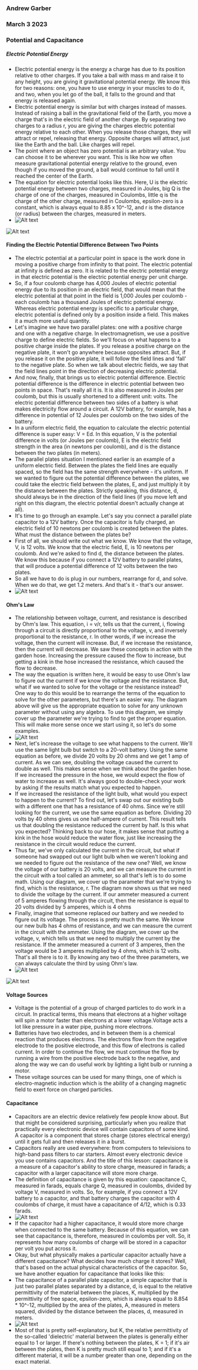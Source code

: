 ### Andrew Garber
### March 3 2023
### Potential and Capacitance

##### Electric Potential Energy
 - Electric potential energy is the energy a charge has due to its position relative to other charges. If you take a ball with mass m and raise it to any height, you are giving it gravitational potential energy. We know this for two reasons: one, you have to use energy in your muscles to do it, and two, when you let go of the ball, it falls to the ground and that energy is released again.
 - Electric potential energy is similar but with charges instead of masses. Instead of raising a ball in the gravitational field of the Earth, you move a charge that's in the electric field of another charge. By separating two charges to a radius r, you are giving the charges electric potential energy relative to each other. When you release those charges, they will attract or repel, releasing that energy. Opposite charges will attract, just like the Earth and the ball. Like charges will repel.
 - The point where an object has zero potential is an arbitrary value. You can choose it to be wherever you want. This is like how we often measure gravitational potential energy relative to the ground, even though if you moved the ground, a ball would continue to fall until it reached the center of the Earth.
 - The equation for electric potential looks like this. Here, U is the electric potential energy between two charges, measured in Joules, big Q is the charge of one of the charges, measured in Coulombs, little q is the charge of the other charge, measured in Coulombs, epsilon-zero is a constant, which is always equal to 8.85 x 10^-12, and r is the distance (or radius) between the charges, measured in meters.
 - ![Alt text](https://study.com/cimages/multimages/16/da81567d-3662-4d65-bfc9-82365e1d88a7_pic.png)

![Alt text](Media/potential_capacitance.png)

#### Finding the Electric Potential Difference Between Two Points
 - The electric potential at a particular point in space is the work done in moving a positive charge from infinity to that point. The electric potential at infinity is defined as zero. It is related to the electric potential energy in that electric potential is the electric potential energy per unit charge.
 - So, if a four coulomb charge has 4,000 Joules of electric potential energy due to its position in an electric field, that would mean that the electric potential at that point in the field is 1,000 Joules per coulomb - each coulomb has a thousand Joules of electric potential energy. Whereas electric potential energy is specific to a particular charge, electric potential is defined only by a position inside a field. This makes it a much more useful quantity.
 - Let's imagine we have two parallel plates: one with a positive charge and one with a negative charge. In electromagnetism, we use a positive charge to define electric fields. So we'll focus on what happens to a positive charge inside the plates. If you release a positive charge on the negative plate, it won't go anywhere because opposites attract. But, if you release it on the positive plate, it will follow the field lines and 'fall' to the negative plate. So when we talk about electric fields, we say that the field lines point in the direction of decreasing electric potential.
 - And now, finally, that brings us to electric potential difference. Electric potential difference is the difference in electric potential between two points in space. That's really all it is. It is also measured in Joules per coulomb, but this is usually shortened to a different unit: volts. The electric potential difference between two sides of a battery is what makes electricity flow around a circuit. A 12V battery, for example, has a difference in potential of 12 Joules per coulomb on the two sides of the battery.
 - In a uniform electric field, the equation to calculate the electric potential difference is super easy: V = Ed. In this equation, V is the potential difference in volts (or Joules per coulomb), E is the electric field strength in the area (in newtons per coulomb), and d is the distance between the two plates (in meters).
 - The parallel plates situation I mentioned earlier is an example of a uniform electric field. Between the plates the field lines are equally spaced, so the field has the same strength everywhere - it's uniform. If we wanted to figure out the potential difference between the plates, we could take the electric field between the plates, E, and just multiply it by the distance between the plates. Strictly speaking, this distance, d, should always be in the direction of the field lines (if you move left and right on this diagram, the electric potential doesn't actually change at all).
 - It's time to go through an example. Let's say you connect a parallel plate capacitor to a 12V battery. Once the capacitor is fully charged, an electric field of 10 newtons per coulomb is created between the plates. What must the distance between the plates be?
 - First of all, we should write out what we know. We know that the voltage, V, is 12 volts. We know that the electric field, E, is 10 newtons per coulomb. And we're asked to find d, the distance between the plates. We know this because if you connect a 12V battery to parallel plates, that will produce a potential difference of 12 volts between the two plates.
 - So all we have to do is plug in our numbers, rearrange for d, and solve. When we do that, we get 1.2 meters. And that's it - that's our answer.
 - ![Alt text](https://study.com/cimages/multimages/16/d2a05fd2-c1b0-4982-be5f-d38b9f9af48b_pic.png)

#### Ohm's Law
 - The relationship between voltage, current, and resistance is described by Ohm's law. This equation, i = v/r, tells us that the current, i, flowing through a circuit is directly proportional to the voltage, v, and inversely proportional to the resistance, r. In other words, if we increase the voltage, then the current will increase. But, if we increase the resistance, then the current will decrease. We saw these concepts in action with the garden hose. Increasing the pressure caused the flow to increase, but getting a kink in the hose increased the resistance, which caused the flow to decrease.
 - The way the equation is written here, it would be easy to use Ohm's law to figure out the current if we know the voltage and the resistance. But, what if we wanted to solve for the voltage or the resistance instead? One way to do this would be to rearrange the terms of the equation to solve for the other parameters, but there's an easier way. The diagram above will give us the appropriate equation to solve for any unknown parameter without using any algebra. To use this diagram, we simply cover up the parameter we're trying to find to get the proper equation. This will make more sense once we start using it, so let's do some examples. 
 - ![Alt text](https://study.com/cimages/multimages/16/parameter-diagram.png)
 - Next, let's increase the voltage to see what happens to the current. We'll use the same light bulb but switch to a 20-volt battery. Using the same equation as before, we divide 20 volts by 20 ohms and we get 1 amp of current. As we can see, doubling the voltage caused the current to double as well. This makes sense when we think about the garden hose. If we increased the pressure in the hose, we would expect the flow of water to increase as well. It's always good to double-check your work by asking if the results match what you expected to happen.
 - If we increased the resistance of the light bulb, what would you expect to happen to the current? To find out, let's swap out our existing bulb with a different one that has a resistance of 40 ohms. Since we're still looking for the current, we use the same equation as before. Dividing 20 volts by 40 ohms gives us one half-ampere of current. This result tells us that doubling the resistance reduced the current by half. Is this what you expected? Thinking back to our hose, it makes sense that putting a kink in the hose would reduce the water flow, just like increasing the resistance in the circuit would reduce the current.
 - Thus far, we've only calculated the current in the circuit, but what if someone had swapped out our light bulb when we weren't looking and we needed to figure out the resistance of the new one? Well, we know the voltage of our battery is 20 volts, and we can measure the current in the circuit with a tool called an ammeter, so all that's left is to do some math. Using our diagram, we cover up the parameter that we're trying to find, which is the resistance, r. The diagram now shows us that we need to divide the voltage by the current. If our ammeter measured a current of 5 amperes flowing through the circuit, then the resistance is equal to 20 volts divided by 5 amperes, which is 4 ohms
 - Finally, imagine that someone replaced our battery and we needed to figure out its voltage. The process is pretty much the same. We know our new bulb has 4 ohms of resistance, and we can measure the current in the circuit with the ammeter. Using the diagram, we cover up the voltage, v, which tells us that we need to multiply the current by the resistance. If the ammeter measured a current of 3 amperes, then the voltage would be 3 amperes multiplied by 4 ohms, which is 12 volts. That's all there is to it. By knowing any two of the three parameters, we can always calculate the third by using Ohm's law.
 - ![Alt text](https://study.com/cimages/multimages/16/example-voltage-equation.jpg)

![Alt text](Media/potential_capacitance2.png)

#### Voltage Sources
 - Voltage is the potential of a group of charged particles to do work in a circuit. In practical terms, this means that electrons at a higher voltage will spin a motor faster than electrons at a lower voltage.Voltage acts a lot like pressure in a water pipe, pushing more electrons.
 - Batteries have two electrodes, and in between them is a chemical reaction that produces electrons. The electrons flow from the negative electrode to the positive electrode, and this flow of electrons is called current. In order to continue the flow, we must continue the flow by running a wire from the positive electrode back to the negative, and along the way we can do useful work by lighting a light bulb or running a motor. 
 - These voltage sources can be used for many things, one of which is electro-magnetic induction which is the ability of a changing magnetic field to exert force on charged particles.

#### Capacitance
 - Capacitors are an electric device relatively few people know about. But that might be considered surprising, particularly when you realize that practically every electronic device will contain capacitors of some kind. A capacitor is a component that stores charge (stores electrical energy) until it gets full and then releases it in a burst.
 - Capacitors really are used everywhere: from computers to televisions to high-band pass filters to car starters. Almost every electronic device you use contains capacitors. And the title of this lesson: capacitance is a measure of a capacitor's ability to store charge, measured in farads; a capacitor with a larger capacitance will store more charge.
 - The definition of capacitance is given by this equation: capacitance C, measured in farads, equals charge Q, measured in coulombs, divided by voltage V, measured in volts. So, for example, if you connect a 12V battery to a capacitor, and that battery charges the capacitor with 4 coulombs of charge, it must have a capacitance of 4/12, which is 0.33 farads.
 - ![Alt text](https://study.com/cimages/multimages/16/c2f7ded3-1d8d-4c32-8200-bb888aba671f_firstequation.jpg)
 - If the capacitor had a higher capacitance, it would store more charge when connected to the same battery. Because of this equation, we can see that capacitance is, therefore, measured in coulombs per volt. So, it represents how many coulombs of charge will be stored in a capacitor per volt you put across it.
 - Okay, but what physically makes a particular capacitor actually have a different capacitance? What decides how much charge it stores? Well, that's based on the actual physical characteristics of the capacitor. So, we have another equation for capacitance that looks like this:
 - The capacitance of a parallel plate capacitor, a simple capacitor that is just two parallel plates separated by a distance, d, is equal to the relative permittivity of the material between the places, K, multiplied by the permittivity of free space, epsilon-zero, which is always equal to 8.854 * 10^-12, multiplied by the area of the plates, A, measured in meters squared, divided by the distance between the places, d, measured in meters.
 - ![Alt text](https://study.com/cimages/multimages/16/capacitanceeq.jpg)
 - Most of that is pretty self-explanatory, but K, the relative permittivity of the so-called 'dielectric' material between the plates is generally either equal to 1 or larger. If there's nothing between the plates, K = 1; if it's air between the plates, then K is pretty much still equal to 1; and if it's a different material, it will be a number greater than one, depending on the exact material.

